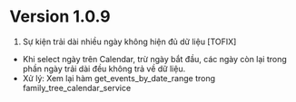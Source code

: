 # Version 1.0.9
1. Sự kiện trải dài nhiều ngày không hiện đủ dữ liệu [TOFIX]
  - Khi select ngày trên Calendar, trừ ngày bắt đầu, các ngày còn lại trong phần ngày trải dài đều không trả về dữ liệu.
  - Xử lý: Xem lại hàm get_events_by_date_range trong family_tree_calendar_service
